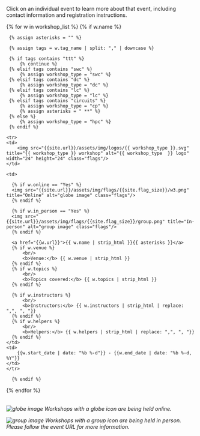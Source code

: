 Click on an individual event to learn more about that event, including contact information and registration instructions.

<table class="table table-striped" style="width: 100%;">
{% for w in workshop_list  %}
      {% if w.name %}

     {% assign asterisks = "" %}
     
     {% assign tags = w.tag_name | split: "," | downcase %}
     
     {% if tags contains "ttt" %}
         {% continue %}
     {% elsif tags contains "swc" %}
         {% assign workshop_type = "swc" %}
     {% elsif tags contains "dc" %}
         {% assign workshop_type = "dc" %}
     {% elsif tags contains "lc" %}
         {% assign workshop_type = "lc" %}
     {% elsif tags contains "circuits" %}
         {% assign workshop_type = "cp" %}
         {% assign asterisks = " **" %}
     {% else %}
         {% assign workshop_type = "hpc" %}
     {% endif %}

    <tr>
    <td>
        <img src="{{site.url}}/assets/img/logos/{{ workshop_type }}.svg" title="{{ workshop_type }} workshop" alt="{{ workshop_type  }} logo" width="24" height="24" class="flags"/>
    </td>

    <td>

      {% if w.online == "Yes" %}
      <img src="{{site.url}}/assets/img/flags/{{site.flag_size}}/w3.png" title="Online" alt="globe image" class="flags"/>
      {% endif %}

      {% if w.in_person == "Yes" %}
      <img src="{{site.url}}/assets/img/flags/{{site.flag_size}}/group.png" title="In-person" alt="group image" class="flags"/>
      {% endif %}

      <a href="{{w.url}}">{{ w.name | strip_html }}{{ asterisks }}</a>
      {% if w.venue %}
          <br/>
          <b>Venue:</b> {{ w.venue | strip_html }}
      {% endif %}
      {% if w.topics %}
          <br/>
          <b>Topics covered:</b> {{ w.topics | strip_html }}
      {% endif %}
      
      {% if w.instructors %}
          <br/>
          <b>Instructors:</b> {{ w.instructors | strip_html | replace: ",", ", "}}
      {% endif %}
      {% if w.helpers %}
          <br/>
          <b>Helpers:</b> {{ w.helpers | strip_html | replace: ",", ", "}}
      {% endif %}
	</td>
	<td>
		{{w.start_date | date: "%b %-d"}} - {{w.end_date | date: "%b %-d, %Y"}}
	</td>
	</tr>

      {% endif %}
{% endfor %}
</table>

<p><i><img src="{{site.url}}/assets/img/flags/{{site.flag_size}}/w3.png" title="Online" alt="globe image" class="flags"/> Workshops with a globe icon are being held online.</i></p> 
<p><i><img src="{{site.url}}/assets/img/flags/{{site.flag_size}}/group.png" title="In-person" alt="group image" class="flags"/> Workshops with a group icon are being held in person. Please follow the event URL for more information.</i></p>

